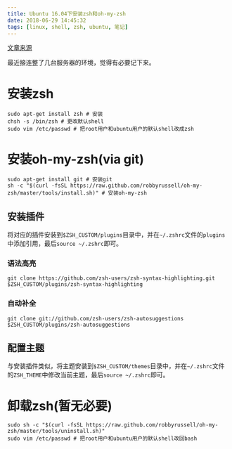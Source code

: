 ```yaml
---
title: Ubuntu 16.04下安装zsh和oh-my-zsh
date: 2018-06-29 14:45:32
tags: [linux, shell, zsh, ubuntu, 笔记]
---
```

[文章来源](https://www.cnblogs.com/EasonJim/p/7863099.html)

最近接连整了几台服务器的环境，觉得有必要记下来。

# 安装zsh
```
sudo apt-get install zsh # 安装
chsh -s /bin/zsh # 更改默认shell
sudo vim /etc/passwd # 把root用户和ubuntu用户的默认shell改成zsh
```

# 安装oh-my-zsh(via git)
```
sudo apt-get install git # 安装git
sh -c "$(curl -fsSL https://raw.github.com/robbyrussell/oh-my-zsh/master/tools/install.sh)" # 安装oh-my-zsh
```

## 安装插件
将对应的插件安装到`$ZSH_CUSTOM/plugins`目录中，并在`~/.zshrc`文件的`plugins`中添加引用，最后`source ~/.zshrc`即可。
### 语法高亮
```
git clone https://github.com/zsh-users/zsh-syntax-highlighting.git $ZSH_CUSTOM/plugins/zsh-syntax-highlighting
```
### 自动补全

```
git clone git://github.com/zsh-users/zsh-autosuggestions $ZSH_CUSTOM/plugins/zsh-autosuggestions 
```

## 配置主题
与安装插件类似，将主题安装到`$ZSH_CUSTOM/themes`目录中，并在`~/.zshrc`文件的`ZSH_THEME`中修改当前主题，最后`source ~/.zshrc`即可。

# 卸载zsh(暂无必要)
```
sudo sh -c "$(curl -fsSL https://raw.github.com/robbyrussell/oh-my-zsh/master/tools/uninstall.sh)"
sudo vim /etc/passwd # 把root用户和ubuntu用户的默认shell改回bash
```
